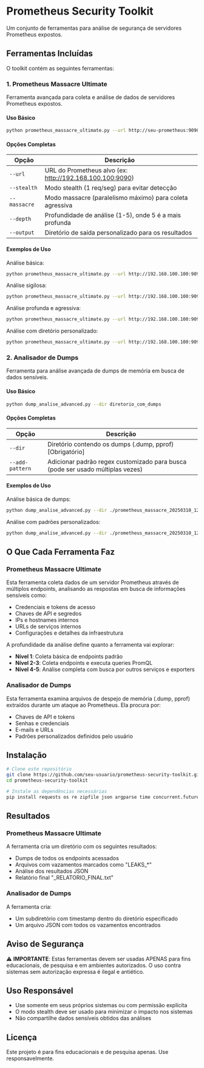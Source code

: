 # Prometheus Security Toolkit

Um conjunto de ferramentas para análise de segurança de servidores Prometheus expostos.

## Ferramentas Incluídas

O toolkit contém as seguintes ferramentas:

### 1. Prometheus Massacre Ultimate

Ferramenta avançada para coleta e análise de dados de servidores Prometheus expostos.

#### Uso Básico

```bash
python prometheus_massacre_ultimate.py --url http://seu-prometheus:9090
```

#### Opções Completas

| Opção | Descrição |
|-------|-----------|
| `--url` | URL do Prometheus alvo (ex: http://192.168.100.100:9090) |
| `--stealth` | Modo stealth (1 req/seg) para evitar detecção |
| `--massacre` | Modo massacre (paralelismo máximo) para coleta agressiva |
| `--depth` | Profundidade de análise (1-5), onde 5 é a mais profunda |
| `--output` | Diretório de saída personalizado para os resultados |

#### Exemplos de Uso

Análise básica:
```bash
python prometheus_massacre_ultimate.py --url http://192.168.100.100:9090
```

Análise sigilosa:
```bash
python prometheus_massacre_ultimate.py --url http://192.168.100.100:9090 --stealth
```

Análise profunda e agressiva:
```bash
python prometheus_massacre_ultimate.py --url http://192.168.100.100:9090 --massacre --depth 5
```

Análise com diretório personalizado:
```bash
python prometheus_massacre_ultimate.py --url http://192.168.100.100:9090 --output prometheus_resultados
```

### 2. Analisador de Dumps

Ferramenta para análise avançada de dumps de memória em busca de dados sensíveis.

#### Uso Básico

```bash
python dump_analise_advanced.py --dir diretorio_com_dumps
```

#### Opções Completas

| Opção | Descrição |
|-------|-----------|
| `--dir` | Diretório contendo os dumps (.dump, pprof) [Obrigatório] |
| `--add-pattern` | Adicionar padrão regex customizado para busca (pode ser usado múltiplas vezes) |

#### Exemplos de Uso

Análise básica de dumps:
```bash
python dump_analise_advanced.py --dir ./prometheus_massacre_20250310_123456
```

Análise com padrões personalizados:
```bash
python dump_analise_advanced.py --dir ./prometheus_massacre_20250310_123456 --add-pattern "senha: \S+" --add-pattern "api_token: \S+"
```

## O Que Cada Ferramenta Faz

### Prometheus Massacre Ultimate
Esta ferramenta coleta dados de um servidor Prometheus através de múltiplos endpoints, analisando as respostas em busca de informações sensíveis como:
- Credenciais e tokens de acesso
- Chaves de API e segredos
- IPs e hostnames internos
- URLs de serviços internos
- Configurações e detalhes da infraestrutura

A profundidade da análise define quanto a ferramenta vai explorar:
- **Nível 1**: Coleta básica de endpoints padrão
- **Nível 2-3**: Coleta endpoints e executa queries PromQL
- **Nível 4-5**: Análise completa com busca por outros serviços e exporters

### Analisador de Dumps
Esta ferramenta examina arquivos de despejo de memória (.dump, pprof) extraídos durante um ataque ao Prometheus. Ela procura por:
- Chaves de API e tokens
- Senhas e credenciais
- E-mails e URLs
- Padrões personalizados definidos pelo usuário

## Instalação

```bash
# Clone este repositório
git clone https://github.com/seu-usuario/prometheus-security-toolkit.git
cd prometheus-security-toolkit

# Instale as dependências necessárias
pip install requests os re zipfile json argparse time concurrent.futures datetime socket colorama
```

## Resultados

### Prometheus Massacre Ultimate
A ferramenta cria um diretório com os seguintes resultados:
- Dumps de todos os endpoints acessados
- Arquivos com vazamentos marcados como "LEAKS_*"
- Análise dos resultados JSON
- Relatório final "_RELATORIO_FINAL.txt"

### Analisador de Dumps
A ferramenta cria:
- Um subdiretório com timestamp dentro do diretório especificado
- Um arquivo JSON com todos os vazamentos encontrados

## Aviso de Segurança

⚠️ **IMPORTANTE**: Estas ferramentas devem ser usadas APENAS para fins educacionais, de pesquisa e em ambientes autorizados. O uso contra sistemas sem autorização expressa é ilegal e antiético.

## Uso Responsável

- Use somente em seus próprios sistemas ou com permissão explícita
- O modo stealth deve ser usado para minimizar o impacto nos sistemas
- Não compartilhe dados sensíveis obtidos das análises

## Licença

Este projeto é para fins educacionais e de pesquisa apenas. Use responsavelmente.
